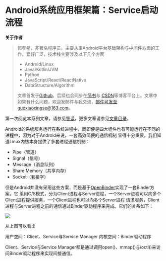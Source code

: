 # Android系统应用框架篇：Service启动流程

**关于作者**

>郭孝星，非著名程序员，主要从事Android平台基础架构与中间件方面的工作，爱好广泛，技术栈主要涉及以下几个方面
>
>- Android/Linux
>- Java/Kotlin/JVM
>- Python
>- JavaScript/React/ReactNative
>- DataStructure/Algorithm
>
>文章首发于[Github](https://github.com/guoxiaoxing)，后续也会同步在[简书](http://www.jianshu.com/users/66a47e04215b/latest_articles)与
[CSDN](http://blog.csdn.net/allenwells)等博客平台上。文章中如果有什么问题，欢迎发邮件与我交流，邮件可发至guoxiaoxingse@163.com。

第一次阅览本系列文章，请参见[导读](https://github.com/guoxiaoxing/android-open-source-project-analysis/blob/master/doc/导读.md)，更多文章请参见[文章目录](https://github.com/guoxiaoxing/android-open-source-project-analysis/blob/master/README.md)。

Android的系统服务运行在系统进程中，而即便是四大组件也有可能运行在不同的进程中，因为对于Android来说，一套高效简便的通信机制
显得十分重要。我们知道Linux内核本身提供了多套进程通信机制：

- Pipe（管道）
- Signal（信号）
- Message（消息队列）
- Share Memory（共享内存）
- Socket（套接字）

但是Android并没有采用这些方案，而是基于[OpenBinder](https://en.wikipedia.org/wiki/OpenBinder)实现了一套Binder方案，它
采用C/S模式，分为Client进程与Server进程，一个Server进程可以向多个Client进程提供服务，一个Client进程也可以向多个Server进程
请求服务，Client进程与Server进程之前的通信通过Binder驱动程序来完成。它们的关系如下：

<img src="https://github.com/guoxiaoxing/android-open-source-project-analysis/raw/master/art/native/progress/binder_cs_structure.png"/>

从上图可以看出

用户空间：Client、Service与Service Manager
内核空间：Binder驱动程序

Client、Service与Service Manager都是通过调用open()、mmap()与ioctl()来访问Binder驱动程序来实现间接通信。

